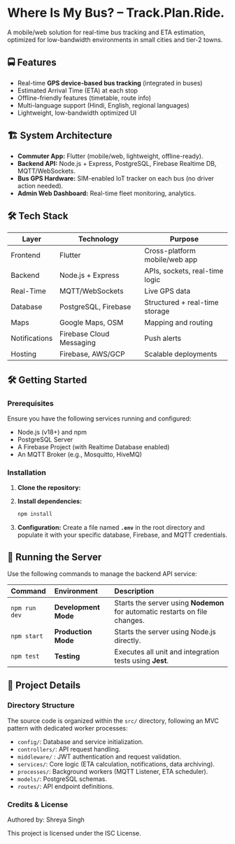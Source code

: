 # Where Is My Bus? – Track.Plan.Ride.
A mobile/web solution for real-time bus tracking and ETA estimation, optimized for low-bandwidth environments in small cities and tier-2 towns.

## 🚍 Features

- Real-time **GPS device-based bus tracking** (integrated in buses)
- Estimated Arrival Time (ETA) at each stop
- Offline-friendly features (timetable, route info)
- Multi-language support (Hindi, English, regional languages)
- Lightweight, low-bandwidth optimized UI

## 🏗️ System Architecture

- **Commuter App:** Flutter (mobile/web, lightweight, offline-ready).
- **Backend API:** Node.js + Express, PostgreSQL, Firebase Realtime DB, MQTT/WebSockets.
- **Bus GPS Hardware:** SIM-enabled IoT tracker on each bus (no driver action needed).
- **Admin Web Dashboard:** Real-time fleet monitoring, analytics.

## 🛠️ Tech Stack

| Layer       | Technology                | Purpose                          |
|-------------|--------------------------|-----------------------------------|
| Frontend    | Flutter                  | Cross-platform mobile/web app     |
| Backend     | Node.js + Express        | APIs, sockets, real-time logic    |
| Real-Time   | MQTT/WebSockets          | Live GPS data                     |
| Database    | PostgreSQL, Firebase     | Structured + real-time storage    |
| Maps        | Google Maps, OSM         | Mapping and routing               |
| Notifications| Firebase Cloud Messaging| Push alerts                       |
| Hosting     | Firebase, AWS/GCP        | Scalable deployments              |

## 🛠️ Getting Started 

### Prerequisites
Ensure you have the following services running and configured:
- Node.js (v18+) and npm
- PostgreSQL Server
- A Firebase Project (with Realtime Database enabled)
- An MQTT Broker (e.g., Mosquitto, HiveMQ)

### Installation
1.  **Clone the repository:**
    

2.  **Install dependencies:**
    ```bash
    npm install
    ```
3.  **Configuration:** Create a file named **`.env`** in the root directory and populate it with your specific database, Firebase, and MQTT credentials.

## 🚀 Running the Server

Use the following commands to manage the backend API service:

| Command | Environment | Description |
| :--- | :--- | :--- |
| `npm run dev` | **Development Mode** | Starts the server using **Nodemon** for automatic restarts on file changes. |
| `npm start` | **Production Mode** | Starts the server using Node.js directly. |
| `npm test` | **Testing** | Executes all unit and integration tests using **Jest**. |

## 📄 Project Details

### Directory Structure
The source code is organized within the `src/` directory, following an MVC pattern with dedicated worker processes:
- `config/`: Database and service initialization.
- `controllers/`: API request handling.
- `middleware/` : JWT authentication and request validation.
- `services/`: Core logic (ETA calculation, notifications, data archiving).
- `processes/`: Background workers (MQTT Listener, ETA scheduler).
- `models/`: PostgreSQL schemas.
- `routes/`: API endpoint definitions.

### Credits & License
Authored by: Shreya Singh

This project is licensed under the ISC License.
